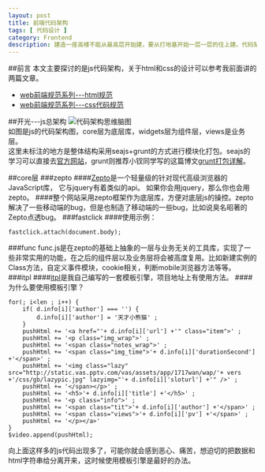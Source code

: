 ```yaml
---
layout: post
title: 前端代码架构
tags: [ 代码设计 ]
category: Frontend
description: 建造一座高楼不能从最高层开始建，要从打地基开始一层一层的往上建。代码架构就像是地基一样，它的稳定度决定了代码开发的质量，是不是方便维护，程序是否健壮，出bug的几率是不是小这些都与最初的代码架构息息相关。总之一句话，架构很重要。
---
```

##前言
本文主要探讨的是js代码架构，关于html和css的设计可以参考我前面讲的两篇文章。

- [web前端规范系列---html规范]
- [web前端规范系列---css代码规范]

##开光---js总架构
![代码架构思维脑图][architecture]<br>
如图是js的代码架构图，core层为底层库，widgets层为组件层，views是业务层。<br>
这里未标注的地方是整体结构采用seajs+grunt的方式进行模块化打包。seajs的学习可以直接去[官方网站]，grunt则推荐小钗同学写的这篇博文[grunt打包详解]。

##core层
###zepto
####[Zepto]是一个轻量级的针对现代高级浏览器的JavaScript库， 它与jquery有着类似的api。 如果你会用jquery，那么你也会用zepto。
####整个网站采用zepto框架作为底层库，方便对底层js的操控。zepto解决了一些移动端的bug，但是也制造了移动端的一些bug，比如说臭名昭著的Zepto点透bug。
###fastclick
####使用示例：
	
	fastclick.attach(document.body);
###func
func.js是在zepto的基础上抽象的一层与业务无关的工具库，实现了一些非常实用的功能，在之后的组件层以及业务层将会被高度复用。比如新建实例的Class方法，自定义事件模块，cookie相关，判断mobile浏览器方法等等。
###itpl
####[itpl]是我自己编写的一套模板引擎，项目地址上有使用方法。
####为什么要使用模板引擎？
	
    for(; i<len ; i++) {
        if( d.info[i]['author'] === '') {
            d.info[i]['author'] = '天才小熊猫' ;
        }
        pushHtml += '<a href="'+ d.info[i]['url'] +'" class="item">' ;
        pushHtml += '<p class="img_wrap">' ;
        pushHtml += '<span class="notes_wrap">' ;
        pushHtml += '<span class="img_time">'+ d.info[i]['durationSecond'] +'</span>' ;
        pushHtml += '<img class="lazy" src="http://static.vas.pptv.com/vas/assets/app/1717wan/wap/'+ vers +'/css/gb/lazypic.jpg" lazyimg="'+ d.info[i]['sloturl'] +'" />' ;
        pushHtml += '</span></p>' ;
        pushHtml += '<h5>'+ d.info[i]['title'] +'</h5>' ;
        pushHtml += '<p class="info">' ;
        pushHtml += '<span class="tit">'+ d.info[i]['author'] +'</span>' ;
        pushHtml += '<span class="views">'+ d.info[i]['pv'] +'</span>' ;
        pushHtml += '</p></a>'
    }
    $video.append(pushHtml);
向上面这样多的js代码出现多了，可能你就会感到恶心、痛苦，想迫切的把数据和html字符串给分离开来，这时候使用模板引擎是最好的办法。


[web前端规范系列---html规范]: http://www.fehouse.com/index.php/archives/7/
[web前端规范系列---css代码规范]: http://www.fehouse.com/index.php/archives/8/
[官方网站]:http://seajs.org/docs/
[itpl]:https://github.com/matthew-sun/itpl
[grunt打包详解]:http://www.cnblogs.com/yexiaochai/p/3603389.html
[Zepto]:http://www.html-5.cn/Manual/Zepto/
[architecture]: http://www.fehouse.com/usr/themes/fe/img/postimg/architecture/architecture.png